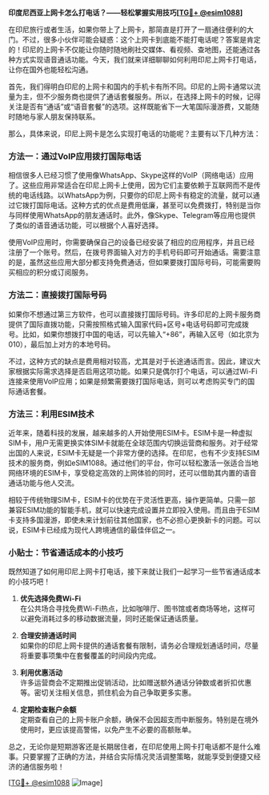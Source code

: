 **印度尼西亚上网卡怎么打电话？——轻松掌握实用技巧[[TG💪+ @esim1088](https://t.me/s/esim1088)]**

在印尼旅行或者生活，如果你带上了上网卡，那简直是打开了一扇通往便利的大门。不过，很多小伙伴可能会疑惑：这个上网卡到底能不能打电话呢？答案是肯定的！印尼的上网卡不仅能让你随时随地刷社交媒体、看视频、查地图，还能通过各种方式实现语音通话功能。今天，我们就来详细聊聊如何利用印尼上网卡打电话，让你在国外也能轻松沟通。

首先，我们得明白印尼的上网卡和国内的手机卡有所不同。印尼的上网卡通常以流量为主，但不少服务商也提供了通话套餐服务。所以，在选择上网卡的时候，记得关注是否有“通话”或“语音套餐”的选项。这样既能省下一大笔国际漫游费，又能随时随地与家人朋友保持联系。

那么，具体来说，印尼上网卡是怎么实现打电话的功能呢？主要有以下几种方法：

### 方法一：通过VoIP应用拨打国际电话

相信很多人已经习惯了使用像WhatsApp、Skype这样的VoIP（网络电话）应用了。这些应用非常适合在印尼上网卡上使用，因为它们主要依赖于互联网而不是传统的电话线路。以WhatsApp为例，只要你的印尼上网卡有稳定的流量，就可以通过它拨打国际电话。这种方式的优点是费用低廉，甚至可以免费拨打，特别是当你与同样使用WhatsApp的朋友通话时。此外，像Skype、Telegram等应用也提供了类似的语音通话功能，可以根据个人喜好选择。

使用VoIP应用时，你需要确保自己的设备已经安装了相应的应用程序，并且已经注册了一个账号。然后，在拨号界面输入对方的手机号码即可开始通话。需要注意的是，虽然这些应用大部分都支持免费通话，但如果要拨打国际号码，可能需要购买相应的积分或订阅服务。

### 方法二：直接拨打国际号码

如果你不想通过第三方软件，也可以直接拨打国际号码。许多印尼的上网卡服务商提供了国际直拨功能，只需按照格式输入国家代码+区号+电话号码即可完成拨号。比如，如果你想拨打中国的电话，可以先输入“+86”，再输入区号（如北京为010），最后加上对方的本地号码。

不过，这种方式的缺点是费用相对较高，尤其是对于长途通话而言。因此，建议大家根据实际需求选择是否启用这项功能。如果只是偶尔打个电话，可以通过Wi-Fi连接来使用VoIP应用；如果是频繁需要拨打国际电话，则可以考虑购买专门的国际通话套餐。

### 方法三：利用ESIM技术

近年来，随着科技的发展，越来越多的人开始使用ESIM卡。ESIM卡是一种虚拟SIM卡，用户无需更换实体SIM卡就能在全球范围内切换运营商和服务。对于经常出国的人来说，ESIM卡无疑是一个非常方便的选择。在印尼，也有不少支持ESIM技术的服务商，例如eSIM1088。通过他们的平台，你可以轻松激活一张适合当地网络环境的ESIM卡，享受稳定高效的上网体验的同时，还可以借助其内置的语音通话功能与他人交流。

相较于传统物理SIM卡，ESIM卡的优势在于灵活性更高，操作更简单。只需一部兼容ESIM功能的智能手机，就可以快速完成设置并立即投入使用。而且由于ESIM卡支持多国漫游，即使未来计划前往其他国家，也不必担心更换新卡的问题。可以说，ESIM卡已经成为现代人跨境通信的最佳伴侣之一。

### 小贴士：节省通话成本的小技巧

既然知道了如何用印尼上网卡打电话，接下来就让我们一起学习一些节省通话成本的小技巧吧！

1. **优先选择免费Wi-Fi**  
   在公共场合寻找免费Wi-Fi热点，比如咖啡厅、图书馆或者商场等地，这样可以避免消耗过多的移动数据流量，同时还能保证通话质量。

2. **合理安排通话时间**  
   如果你的印尼上网卡提供的通话套餐有限制，请务必合理规划通话时间，尽量将重要事项集中在套餐覆盖的时间段内完成。

3. **利用优惠活动**  
   许多运营商会不定期推出促销活动，比如赠送额外通话分钟数或者折扣优惠等。密切关注相关信息，抓住机会为自己争取更多实惠。

4. **定期检查账户余额**  
   定期查看自己的上网卡账户余额，确保不会因超支而中断服务。特别是在境外使用时，更应该提高警惕，以免产生不必要的高额账单。

总之，无论你是短期游客还是长期居住者，在印尼使用上网卡打电话都不是什么难事。只要掌握了正确的方法，并结合实际情况灵活调整策略，就能享受到便捷又经济的通信服务啦！

[[TG💪+ @esim1088](https://t.me/s/esim1088) ![Image](https://i.postimg.cc/4NQfJmqS/Snipaste-2025-05-13-00-14-12.png)]